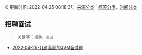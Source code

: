 :alarm_clock: 更新时间: 2022-04-25 08:18:37。[来源分类](../README.md)、[标签分类](../TAGS.md)、[时间分类](../TIMELINE.md)

## 招聘面试


> 关键字：`招聘`、`面试`



- [2022-04-25-几道高频的JVM面试题](https://toutiao.io/k/zgzh3st) 